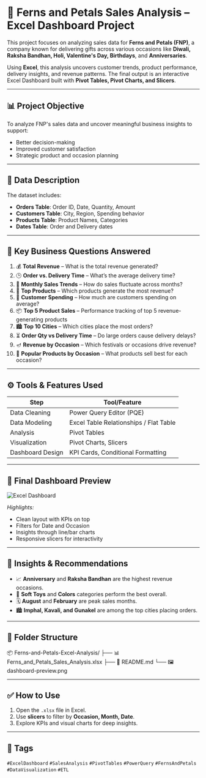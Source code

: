 # 🌸 Ferns and Petals Sales Analysis – Excel Dashboard Project

This project focuses on analyzing sales data for **Ferns and Petals (FNP)**, a company known for delivering gifts across various occasions like **Diwali, Raksha Bandhan, Holi, Valentine's Day, Birthdays**, and **Anniversaries**.

Using **Excel**, this analysis uncovers customer trends, product performance, delivery insights, and revenue patterns. The final output is an interactive Excel Dashboard built with **Pivot Tables, Pivot Charts, and Slicers**.

---

## 📊 Project Objective

To analyze FNP's sales data and uncover meaningful business insights to support:
- Better decision-making
- Improved customer satisfaction
- Strategic product and occasion planning

---

## 📁 Data Description

The dataset includes:
- **Orders Table**: Order ID, Date, Quantity, Amount
- **Customers Table**: City, Region, Spending behavior
- **Products Table**: Product Names, Categories
- **Dates Table**: Order and Delivery dates

---

## 🧪 Key Business Questions Answered

1. 💰 **Total Revenue** – What is the total revenue generated?
2. 🕒 **Order vs. Delivery Time** – What’s the average delivery time?
3. 📅 **Monthly Sales Trends** – How do sales fluctuate across months?
4. 🎯 **Top Products** – Which products generate the most revenue?
5. 👤 **Customer Spending** – How much are customers spending on average?
6. 📦 **Top 5 Product Sales** – Performance tracking of top 5 revenue-generating products
7. 🏙️ **Top 10 Cities** – Which cities place the most orders?
8. ⏳ **Order Qty vs Delivery Time** – Do large orders cause delivery delays?
9. 🪔 **Revenue by Occasion** – Which festivals or occasions drive revenue?
10. 💝 **Popular Products by Occasion** – What products sell best for each occasion?

---

## ⚙️ Tools & Features Used

| Step             | Tool/Feature                     |
|------------------|----------------------------------|
| Data Cleaning    | Power Query Editor (PQE)         |
| Data Modeling    | Excel Table Relationships / Flat Table |
| Analysis         | Pivot Tables                     |
| Visualization    | Pivot Charts, Slicers            |
| Dashboard Design | KPI Cards, Conditional Formatting |

---

## 📌 Final Dashboard Preview

![Excel Dashboard](./dashboard-preview.png)

*Highlights:*
- Clean layout with KPIs on top
- Filters for Date and Occasion
- Insights through line/bar charts
- Responsive slicers for interactivity

---

## 🧠 Insights & Recommendations

- 📈 **Anniversary** and **Raksha Bandhan** are the highest revenue occasions.
- 🎁 **Soft Toys** and **Colors** categories perform the best overall.
- 🗓️ **August** and **February** are peak sales months.
- 🏙️ **Imphal, Kavali, and Gunakel** are among the top cities placing orders.

---

## 📂 Folder Structure

📦 Ferns-and-Petals-Excel-Analysis/
├── 📊 Ferns_and_Petals_Sales_Analysis.xlsx
├── 📄 README.md
└── 🖼️ dashboard-preview.png


---

## ✅ How to Use

1. Open the `.xlsx` file in Excel.
2. Use **slicers** to filter by **Occasion, Month, Date**.
3. Explore KPIs and visual charts for deep insights.

---

## 📌 Tags

`#ExcelDashboard` `#SalesAnalysis` `#PivotTables` `#PowerQuery` `#FernsAndPetals` `#DataVisualization` `#ETL`

